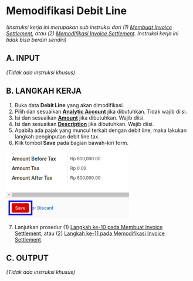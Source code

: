 # Memodifikasi Debit Line

*(Instruksi kerja ini merupakan sub instruksi dari (1) [Membuat Invoice Settlement](./membuat.md), atau (2) [Memodifikasi Invoice Settlement](./memodifikasi.md). Instruksi kerja ini tidak bisa berdiri sendiri)*

## A. INPUT

*(Tidak ada instruksi khusus)*

## B. LANGKAH KERJA

1. Buka data **Debit Line** yang akan dimodifikasi.
2. Pilih dan sesuaikan **[Analytic Account](./penjelasan.md#field-debit-line-aa)** jika dibutuhkan. Tidak wajib diisi.
3. Isi dan sesuaikan **[Amount](./penjelasan.md#field-debit-line-amount)** jika dibutuhkan. Wajib diisi.
4. Isi dan sesuaikan **[Description](./penjelasan.md#field-debit-line-description)** jika dibutuhkan. Wajib diisi.
5. Apabila ada pajak yang muncul terkait dengan debit line, maka lakukan langkah
penginputan debit line tax.
6. Klik tombol **Save** pada bagian bawah-kiri form.

![](../../img/invoice-settlement/tombol-save-voucher-line.png)

7. Lanjutkan prosedur (1) [Langkah ke-10 pada Membuat Invoice Settlement](./membuat.md#langkah-10), atau (2) [Langkah ke-11 pada Memodifikasi Invoice Settlement](./memodifikasi.md#langkah-11).

## C. OUTPUT

*(Tidak ada instruksi khusus)*
